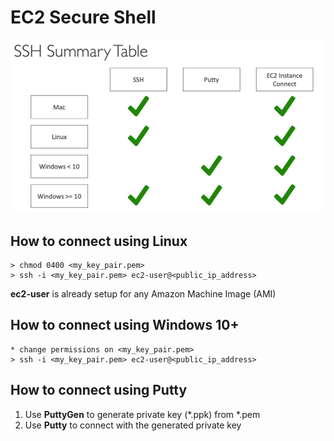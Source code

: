 # EC2 Secure Shell

![SSH Summary Table](../../images/ec2/ec2_secure_shell.png)

## How to connect using Linux

    > chmod 0400 <my_key_pair.pem>
    > ssh -i <my_key_pair.pem> ec2-user@<public_ip_address>

**ec2-user** is already setup for any Amazon Machine Image (AMI)

## How to connect using Windows 10+

    * change permissions on <my_key_pair.pem>
    > ssh -i <my_key_pair.pem> ec2-user@<public_ip_address>

## How to connect using Putty

1. Use **PuttyGen** to generate private key (*.ppk) from *.pem
2. Use **Putty** to connect with the generated private key 



